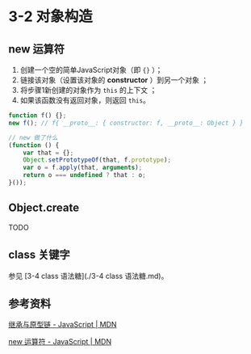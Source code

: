 # 3-2 对象构造

## new 运算符

1. 创建一个空的简单JavaScript对象（即 `{}` ）；
2. 链接该对象（设置该对象的 **constructor** ）到另一个对象 ；
3. 将步骤1新创建的对象作为 `this` 的上下文 ；
4. 如果该函数没有返回对象，则返回 `this`。

~~~javascript
function f() {};
new f(); // f{ __proto__: { constructor: f, __proto__: Object } }

// new 做了什么
(function () {
    var that = {};
    Object.setPrototypeOf(that, f.prototype);
    var o = f.apply(that, arguments);
    return o === undefined ? that : o;
}());
~~~

## Object.create

TODO

## class 关键字

参见 [3-4 class 语法糖](./3-4 class 语法糖.md)。

## 参考资料

[继承与原型链 - JavaScript | MDN](https://developer.mozilla.org/zh-CN/docs/Web/JavaScript/Inheritance_and_the_prototype_chain)

[new 运算符 - JavaScript | MDN](https://developer.mozilla.org/zh-CN/docs/Web/JavaScript/Reference/Operators/new)
